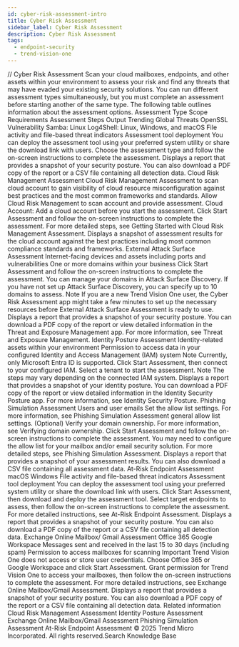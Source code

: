 ```yaml
---
id: cyber-risk-assessment-intro
title: Cyber Risk Assessment
sidebar_label: Cyber Risk Assessment
description: Cyber Risk Assessment
tags:
  - endpoint-security
  - trend-vision-one
---
```


/*<![CDATA[*/ $('#title').html($('meta[name=map-description]').attr('content')); /*]]>*/ Cyber Risk Assessment Scan your cloud mailboxes, endpoints, and other assets within your environment to assess your risk and find any threats that may have evaded your existing security solutions. You can run different assessment types simultaneously, but you must complete an assessment before starting another of the same type. The following table outlines information about the assessment options. Assessment Type Scope Requirements Assessment Steps Output Trending Global Threats OpenSSL Vulnerability Samba: Linux Log4Shell: Linux, Windows, and macOS File activity and file-based threat indicators Assessment tool deployment You can deploy the assessment tool using your preferred system utility or share the download link with users. Choose the assessment type and follow the on-screen instructions to complete the assessment. Displays a report that provides a snapshot of your security posture. You can also download a PDF copy of the report or a CSV file containing all detection data. Cloud Risk Management Assessment Cloud Risk Management Assessment to scan cloud account to gain visibility of cloud resource misconfiguration against best practices and the most common frameworks and standards. Allow Cloud Risk Management to scan account and provide assessment. Cloud Account: Add a cloud account before you start the assessment. Click Start Assessment and follow the on-screen instructions to complete the assessment. For more detailed steps, see Getting Started with Cloud Risk Management Assessment. Displays a snapshot of assessment results for the cloud account against the best practices including most common compliance standards and frameworks. External Attack Surface Assessment Internet-facing devices and assets including ports and vulnerabilities One or more domains within your business Click Start Assessment and follow the on-screen instructions to complete the assessment. You can manage your domains in Attack Surface Discovery. If you have not set up Attack Surface Discovery, you can specify up to 10 domains to assess. Note If you are a new Trend Vision One user, the Cyber Risk Assessment app might take a few minutes to set up the necessary resources before External Attack Surface Assessment is ready to use. Displays a report that provides a snapshot of your security posture. You can download a PDF copy of the report or view detailed information in the Threat and Exposure Management app. For more information, see Threat and Exposure Management. Identity Posture Assessment Identity-related assets within your environment Permission to access data in your configured Identity and Access Management (IAM) system Note Currently, only Microsoft Entra ID is supported. Click Start Assessment, then connect to your configured IAM. Select a tenant to start the assessment. Note The steps may vary depending on the connected IAM system. Displays a report that provides a snapshot of your identity posture. You can download a PDF copy of the report or view detailed information in the Identity Security Posture app. For more information, see Identity Security Posture. Phishing Simulation Assessment Users and user emails Set the allow list settings. For more information, see Phishing Simulation Assessment general allow list settings. (Optional) Verify your domain ownership. For more information, see Verifying domain ownership. Click Start Assessment and follow the on-screen instructions to complete the assessment. You may need to configure the allow list for your mailbox and/or email security solution. For more detailed steps, see Phishing Simulation Assessment. Displays a report that provides a snapshot of your assessment results. You can also download a CSV file containing all assessment data. At-Risk Endpoint Assessment macOS Windows File activity and file-based threat indicators Assessment tool deployment You can deploy the assessment tool using your preferred system utility or share the download link with users. Click Start Assessment, then download and deploy the assessment tool. Select target endpoints to assess, then follow the on-screen instructions to complete the assessment. For more detailed instructions, see At-Risk Endpoint Assessment. Displays a report that provides a snapshot of your security posture. You can also download a PDF copy of the report or a CSV file containing all detection data. Exchange Online Mailbox/ Gmail Assessment Office 365 Google Workspace Messages sent and received in the last 15 to 30 days (including spam) Permission to access mailboxes for scanning Important Trend Vision One does not access or store user credentials. Choose Office 365 or Google Workspace and click Start Assessment. Grant permission for Trend Vision One to access your mailboxes, then follow the on-screen instructions to complete the assessment. For more detailed instructions, see Exchange Online Mailbox/Gmail Assessment. Displays a report that provides a snapshot of your security posture. You can also download a PDF copy of the report or a CSV file containing all detection data. Related information Cloud Risk Management Assessment Identity Posture Assessment Exchange Online Mailbox/Gmail Assessment Phishing Simulation Assessment At-Risk Endpoint Assessment © 2025 Trend Micro Incorporated. All rights reserved.Search Knowledge Base